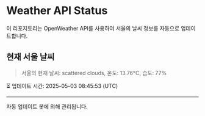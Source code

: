 
# Weather API Status

이 리포지토리는 OpenWeather API를 사용하여 서울의 날씨 정보를 자동으로 업데이트합니다.

## 현재 서울 날씨
> 서울의 현재 날씨: scattered clouds, 온도: 13.76°C, 습도: 77%

⏳ 업데이트 시간: 2025-05-03 08:45:53 (UTC)

---
자동 업데이트 봇에 의해 관리됩니다.
